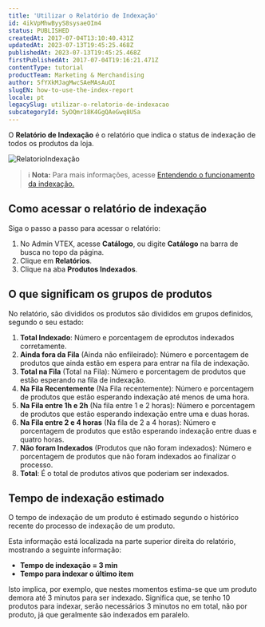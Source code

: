 ```yaml
---
title: 'Utilizar o Relatório de Indexação'
id: 4ikVpMhwByyS8sysaeOIm4
status: PUBLISHED
createdAt: 2017-07-04T13:10:40.431Z
updatedAt: 2023-07-13T19:45:25.468Z
publishedAt: 2023-07-13T19:45:25.468Z
firstPublishedAt: 2017-07-04T19:16:21.471Z
contentType: tutorial
productTeam: Marketing & Merchandising
author: 5fYXkMJagMwcSAeMAsAuOI
slugEN: how-to-use-the-index-report
locale: pt
legacySlug: utilizar-o-relatorio-de-indexacao
subcategoryId: 5yDQmr18K4GgQAeGwq8USa
---
```


O **Relatório de Indexação** é o relatório que indica o status de indexação de todos os produtos da loja. 

![RelatorioIndexação](//images.contentful.com/alneenqid6w5/6Y212qGxIAU4KWuWw8Uou2/306e536e7b5196abf04513915550a9f6/RelatorioIndexa_C3_A7_C3_A3o.png)

>ℹ️ **Nota:** Para mais informações, acesse [Entendendo o funcionamento da indexação.](http://help.vtex.com/pt/tutorial/entendendo-o-funcionamento-da-indexacao)

## Como acessar o relatório de indexação

Siga o passo a passo para acessar o relatório:

1. No Admin VTEX, acesse **Catálogo**, ou digite **Catálogo** na barra de busca no topo da página.
2. Clique em **Relatórios**.
3. Clique na aba **Produtos Indexados**.

## O que significam os grupos de produtos 

No relatório, são divididos os produtos são divididos em grupos definidos, segundo o seu estado:

1. **Total Indexado**: Número e porcentagem de eprodutos indexados corretamente. 
2. **Ainda fora da Fila** (Ainda não enfileirado): Número e porcentagem de produtos que ainda estão em espera para entrar na fila de indexação.
3. **Total na Fila** (Total na Fila): Número e porcentagem de produtos que estão esperando na fila de indexação.
4. **Na Fila Recentemente** (Na Fila recentemente): Número e porcentagem de produtos que estão esperando indexação até menos de uma hora.
5. **Na Fila entre 1h e 2h** (Na fila entre 1 e 2 horas): Número e porcentagem de produtos que estão esperando indexação entre uma e duas horas.
6. **Na Fila entre 2 e 4 horas** (Na fila de 2 a 4 horas): Número e porcentagem de produtos que estão esperando indexação entre duas e quatro horas.
7. **Não foram Indexados** (Produtos que não foram indexados): Número e porcentagem de produtos que não foram indexados ao finalizar o processo.
8. **Total**: É o total de produtos ativos que poderiam ser indexados.

## Tempo de indexação estimado

O tempo de indexação de um produto é estimado segundo o histórico recente do processo de indexação de um produto. 

Esta informação está localizada na parte superior direita do relatório, mostrando a seguinte informação:

- **Tempo de indexação = 3 min**
- **Tempo para indexar o último item**

Isto implica, por exemplo, que nestes momentos estima-se que um produto demora até 3 minutos para ser indexado. Significa que, se tenho 10 produtos para indexar, serão necessários 3 minutos no em total, não por produto, já que geralmente são indexados em paralelo.
